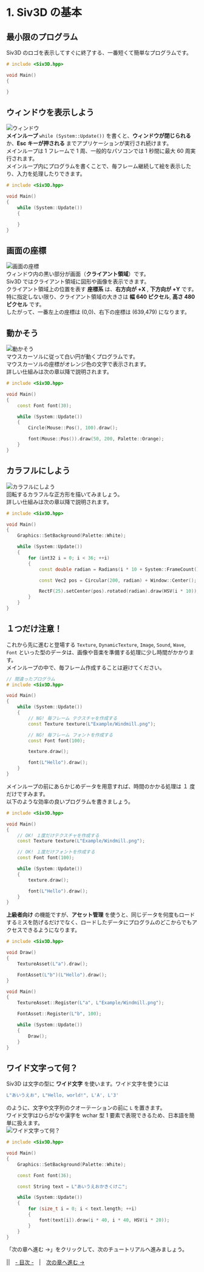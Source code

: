 ﻿# 1. Siv3D の基本

## 最小限のプログラム

Siv3D のロゴを表示してすぐに終了する、一番短くて簡単なプログラムです。

```cpp
# include <Siv3D.hpp>

void Main()
{

}
```

## ウィンドウを表示しよう
![ウィンドウ](resource/Getting-started-with-siv3d/window.png "ウィンドウを表示しよう")  
**メインループ** `while (System::Update())` を書くと、**ウィンドウが閉じられる** か、**Esc キーが押される** までアプリケーションが実行され続けます。  
メインループは 1 フレームで 1 周、一般的なパソコンでは 1 秒間に最大 60 周実行されます。  
メインループ内にプログラムを書くことで、毎フレーム継続して絵を表示したり、入力を処理したりできます。

```cpp
# include <Siv3D.hpp>

void Main()
{
	while (System::Update())
	{

	}
}
```

## 画面の座標
![画面の座標](resource/Getting-started-with-siv3d/window-coord.png "画面の座標")  
ウィンドウ内の黒い部分が画面（**クライアント領域**）です。  
Siv3D ではクライアント領域に図形や画像を表示できます。  
クライアント領域上の位置を表す **座標系** は、**右方向が +X** , **下方向が +Y** です。  
特に指定しない限り、クライアント領域の大きさは **幅 640 ピクセル**, **高さ 480 ピクセル** です。  
したがって、一番左上の座標は (0,0)、右下の座標は (639,479) になります。  

## 動かそう
![動かそう](resource/Getting-started-with-siv3d/mouse.gif "動かそう")   
マウスカーソルに従って白い円が動くプログラムです。  
マウスカーソルの座標がオレンジ色の文字で表示されます。  
詳しい仕組みは次の章以降で説明されます。  

```cpp
# include <Siv3D.hpp>

void Main()
{
	const Font font(30);

	while (System::Update())
	{
		Circle(Mouse::Pos(), 100).draw();

		font(Mouse::Pos()).draw(50, 200, Palette::Orange);
	}
}
```

## カラフルにしよう
![カラフルにしよう](resource/Getting-started-with-siv3d/colors.gif "カラフルにしよう")   
回転するカラフルな正方形を描いてみましょう。  
詳しい仕組みは次の章以降で説明されます。  

```cpp
# include <Siv3D.hpp>

void Main()
{
	Graphics::SetBackground(Palette::White);

	while (System::Update())
	{
		for (int32 i = 0; i < 36; ++i)
		{
			const double radian = Radians(i * 10 + System::FrameCount());

			const Vec2 pos = Circular(200, radian) + Window::Center();

			RectF(25).setCenter(pos).rotated(radian).draw(HSV(i * 10));
		}
	}
}
```

## １つだけ注意！
これから先に進むと登場する `Texture`, `DynamicTexture`, `Image`, `Sound`, `Wave`, `Font` といった型のデータは、画像や音楽を準備する処理に少し時間がかかります。  
メインループの中で、毎フレーム作成することは避けてください。
```cpp
// 間違ったプログラム
# include <Siv3D.hpp>

void Main()
{
	while (System::Update())
	{
		// NG! 毎フレーム テクスチャを作成する
		const Texture texture(L"Example/Windmill.png");

		// NG! 毎フレーム フォントを作成する
		const Font font(100);

		texture.draw();

		font(L"Hello").draw();
	}
}
```

メインループの前にあらかじめデータを用意すれば、時間のかかる処理は １ 度だけですみます。  
以下のような効率の良いプログラムを書きましょう。
```cpp
# include <Siv3D.hpp>

void Main()
{
	// OK! １度だけテクスチャを作成する
	const Texture texture(L"Example/Windmill.png");

	// OK! １度だけフォントを作成する
	const Font font(100);

	while (System::Update())
	{
		texture.draw();

		font(L"Hello").draw();
	}
}
```

**上級者向け** の機能ですが、**アセット管理** を使うと、同じデータを何度もロードするミスを防げるだけでなく、ロードしたデータにプログラムのどこからでもアクセスできるようになります。
```cpp
# include <Siv3D.hpp>

void Draw()
{
	TextureAsset(L"a").draw();

	FontAsset(L"b")(L"Hello").draw();
}

void Main()
{
	TextureAsset::Register(L"a", L"Example/Windmill.png");

	FontAsset::Register(L"b", 100);

	while (System::Update())
	{
		Draw();
	}
}
```

## ワイド文字って何？

Siv3D は文字の型に **ワイド文字** を使います。ワイド文字を使うには
```cpp
L"あいうえお", L"Hello, world!", L'A', L'3'
```
のように、文字や文字列のクオーテーションの前に `L` を置きます。  
ワイド文字はひらがなや漢字を wchar 型 1 要素で表現できるため、日本語を簡単に扱えます。  
![ワイド文字って何？](resource/Getting-started-with-siv3d/wchar.png "ワイド文字って何？")   
```cpp
# include <Siv3D.hpp>

void Main()
{
	Graphics::SetBackground(Palette::White);

	const Font font(36);

	const String text = L"あいうえおかきくけこ";

	while (System::Update())
	{
		for (size_t i = 0; i < text.length; ++i)
		{
			font(text[i]).draw(i * 40, i * 40, HSV(i * 20));
		}
	}
}
```

「次の章へ進む →」をクリックして、次のチュートリアルへ進みましょう。  

||　[- 目次 -](Index.md)　|　[次の章へ進む →](Draw-shape.md)
